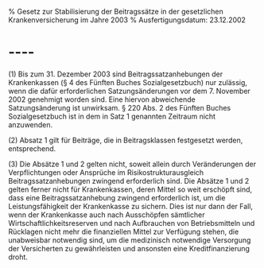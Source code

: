 % Gesetz zur Stabilisierung der Beitragssätze in der gesetzlichen Krankenversicherung im Jahre 2003
% Ausfertigungsdatum: 23.12.2002
 
# ----

(1) Bis zum 31. Dezember 2003 sind Beitragssatzanhebungen der Krankenkassen (§ 4 des Fünften Buches Sozialgesetzbuch) nur zulässig, wenn die dafür erforderlichen Satzungsänderungen vor dem 7. November 2002 genehmigt worden sind. Eine hiervon abweichende Satzungsänderung ist unwirksam. § 220 Abs. 2 des Fünften Buches Sozialgesetzbuch ist in dem in Satz 1 genannten Zeitraum nicht anzuwenden.

(2) Absatz 1 gilt für Beiträge, die in Beitragsklassen festgesetzt werden, entsprechend.

(3) Die Absätze 1 und 2 gelten nicht, soweit allein durch Veränderungen der Verpflichtungen oder Ansprüche im Risikostrukturausgleich Beitragssatzanhebungen zwingend erforderlich sind. Die Absätze 1 und 2 gelten ferner nicht für Krankenkassen, deren Mittel so weit erschöpft sind, dass eine Beitragssatzanhebung zwingend erforderlich ist, um die Leistungsfähigkeit der Krankenkasse zu sichern. Dies ist nur dann der Fall, wenn der Krankenkasse auch nach Ausschöpfen sämtlicher Wirtschaftlichkeitsreserven und nach Aufbrauchen von Betriebsmitteln und Rücklagen nicht mehr die finanziellen Mittel zur Verfügung stehen, die unabweisbar notwendig sind, um die medizinisch notwendige Versorgung der Versicherten zu gewährleisten und ansonsten eine Kreditfinanzierung droht.
